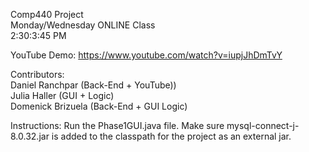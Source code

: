Comp440 Project   
Monday/Wednesday ONLINE Class  
2:30:3:45 PM  

YouTube Demo: https://www.youtube.com/watch?v=iupjJhDmTvY  

Contributors:  
Daniel Ranchpar (Back-End + YouTube))   
Julia Haller  (GUI + Logic)  
Domenick Brizuela (Back-End + GUI Logic)  

Instructions: Run the Phase1GUI.java file. Make sure mysql-connect-j-8.0.32.jar is 
added to the classpath for the project as an external jar.